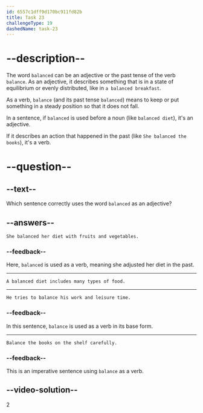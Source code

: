 ```yaml
---
id: 6557c1dff9d170bc911fd82b
title: Task 23
challengeType: 19
dashedName: task-23
---
```


# --description--

The word `balanced` can be an adjective or the past tense of the verb `balance`. As an adjective, it describes something that is in a state of equilibrium or evenly distributed, like in `a balanced breakfast`. 

As a verb, `balance` (and its past tense `balanced`) means to keep or put something in a steady position so that it does not fall. 

In a sentence, if `balanced` is used before a noun (like `balanced diet`), it's an adjective.

If it describes an action that happened in the past (like `She balanced the books`), it's a verb.

# --question--

## --text--

Which sentence correctly uses the word `balanced` as an adjective?

## --answers--

`She balanced her diet with fruits and vegetables.`

### --feedback--

Here, `balanced` is used as a verb, meaning she adjusted her diet in the past.

---

`A balanced diet includes many types of food.`

---

`He tries to balance his work and leisure time.`

### --feedback--

In this sentence, `balance` is used as a verb in its base form.

---

`Balance the books on the shelf carefully.`

### --feedback--

This is an imperative sentence using `balance` as a verb.

## --video-solution--

2
